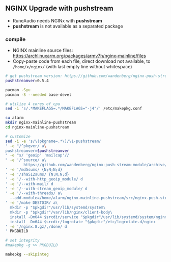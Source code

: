 NGINX Upgrade with pushstream
---
- RuneAudio needs NGINx with **pushstream**
- **pushstream** is not available as a separated package

### compile
- NGINX mainline source files: https://archlinuxarm.org/packages/armv7h/nginx-mainline/files
- Copy-paste code from each file, direct download not available, to `/home/x/nginx/` (with last empty line without whitespace)
```sh
# get pushstream version: https://github.com/wandenberg/nginx-push-stream-module/releases
pushstreamver=0.5.4

pacman -Syu
pacman -S --needed base-devel

# utilize 4 cores of cpu
sed -i 's/.*MAKEFLAGS=.*/MAKEFLAGS="-j4"/' /etc/makepkg.conf

su alarm
mkdir nginx-mainline-pushstream
cd nginx-mainline-pushstream

# customize
sed -i -e 's/\(pkgname=.*\)/\1-pushstream/
' -e "/^pkgver/ a\
pushstreamver=$pushstreamver
" -e "s/ 'geoip' 'mailcap'//
" -e '/^source/ a\
        https://github.com/wandenberg/nginx-push-stream-module/archive/$pushstreamver.tar.gz
' -e '/md5sums/ {N;N;N;d}
' -e '/sha512sums/ {N;N;N;d}
' -e '/--with-http_geoip_module/ d
' -e '/--with-mail/ d
' -e '/--with-stream_geoip_module/ d
' -e '/--with-threads/ a\
  --add-module=/home/alarm/nginx-mainline-pushstream/src/nginx-push-stream-module-$pushstreamver
' -e '/make DESTDIR/ a\
  mkdir -p "$pkgdir"/usr/lib/systemd/system\
  mkdir -p "$pkgdir"/var/lib/nginx/client-body\
  install -Dm644 $srcdir/service "$pkgdir"/usr/lib/systemd/system/nginx.service\
  install -Dm644 $srcdir/logrotate "$pkgdir"/etc/logrotate.d/nginx
' -e '/nginx.8.gz/,/done/ d
' PKGBUILD

# set integrity
#makepkg -g >> PKGBUILD

makepkg --skipinteg
```
